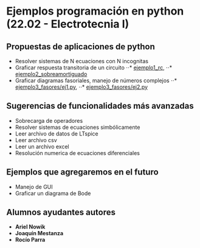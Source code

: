 # Ejemplos programación en python (22.02 - Electrotecnia I)

## Propuestas de aplicaciones de python
* Resolver sistemas de N ecuaciones con N incognitas
* Graficar respuesta transitoria de un circuito 
⋅⋅* [ejemplo1_rc](ejemplo1_rc/ejemplo1_rc.py), 
⋅⋅* [ejemplo2_sobreamortiguado](ejemplo2_sobreamortiguado/ejemplo2_sobreamortiguado.py)
* Graficar diagramas fasoriales, manejo de números complejos
⋅⋅* [ejemplo3_fasores/ej1.py](https://github.com/newtonis/EjemplosElectrotecnia/blob/master/ejemplo3_fasores/ej1.py),
⋅⋅* [ejemplo3_fasores/ej2.py](https://github.com/newtonis/EjemplosElectrotecnia/blob/master/ejemplo3_fasores/ej2.py)

## Sugerencias de funcionalidades más avanzadas
* Sobrecarga de operadores
* Resolver sistemas de ecuaciones simbólicamente
* Leer archivo de datos de LTspice
* Leer archivo csv
* Leer un archivo excel
* Resolución numerica de ecuaciones diferenciales

## Ejemplos que agregaremos en el futuro
* Manejo de GUI
* Graficar un diagrama de Bode


## Alumnos ayudantes autores

* **Ariel Nowik**
* **Joaquín Mestanza**
* **Rocío Parra**
